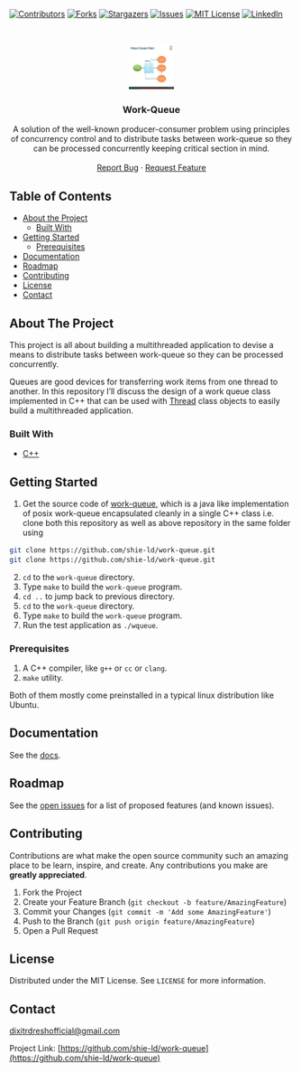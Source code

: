 [![Contributors][contributors-shield]][contributors-url]
[![Forks][forks-shield]][forks-url]
[![Stargazers][stars-shield]][stars-url]
[![Issues][issues-shield]][issues-url]
[![MIT License][license-shield]][license-url]
[![LinkedIn][linkedin-shield]][linkedin-url]




<!-- PROJECT LOGO -->
<br />
<p align="center">
  <a href="https://github.com/shie-ld/work-queue">
    <img src="images/logo.jpg" alt="Logo" width="80" height="80">
  </a>

  <h3 align="center">Work-Queue</h3>

  <p align="center">
   A solution of the well-known producer-consumer problem using principles of concurrency control and to distribute tasks between work-queue so they can be processed concurrently keeping critical section in mind.
    <br />
    <br />
    <a href="https://github.com/shie-ld/work-queue/issues">Report Bug</a>
    ·
    <a href="https://github.com/shie-ld/work-queue/issues">Request Feature</a>
  </p>
</p>



<!-- TABLE OF CONTENTS -->
## Table of Contents

* [About the Project](#about-the-project)
  * [Built With](#built-with)
* [Getting Started](#getting-started)
  * [Prerequisites](#prerequisites)
* [Documentation](#documentation)
* [Roadmap](#roadmap)
* [Contributing](#contributing)
* [License](#license)
* [Contact](#contact)


<!-- ABOUT THE PROJECT -->
## About The Project


This project is all about building a multithreaded application to devise a means to distribute tasks between work-queue so they can be processed concurrently.

Queues are good devices for transferring work items from one thread to another. In this repository I’ll discuss the design of a work queue class implemented in C++ that can be used with [Thread](https://github.com/shie-ld/work-queue) class objects to easily build a multithreaded application.


### Built With
* [C++](https://www.cplusplus.com/)


<!-- GETTING STARTED -->
## Getting Started

1. Get the source code of [work-queue](https://github.com/shie-ld/work-queue), which is a java like implementation of posix work-queue encapsulated cleanly in a single C++ class i.e. clone both this repository as well as above repository in the same folder using
```sh
git clone https://github.com/shie-ld/work-queue.git
git clone https://github.com/shie-ld/work-queue.git
```

2. `cd` to the `work-queue` directory.
3. Type `make` to build the `work-queue` program.
4. `cd ..` to jump back to previous directory.
5. `cd` to the `work-queue` directory.
6. Type `make` to build the `work-queue` program.
7. Run the test application as `./wqueue`.


### Prerequisites

1. A C++ compiler, like `g++` or `cc` or `clang`.
2. `make` utility.

Both of them mostly come preinstalled in a typical linux distribution like Ubuntu. 



<!-- DOCUMENTATION -->
## Documentation

See the [docs](./docs/docs.md).

<!-- ROADMAP -->
## Roadmap

See the [open issues](https://github.com/shie-ld/work-queue/issues) for a list of proposed features (and known issues).



<!-- CONTRIBUTING -->
## Contributing

Contributions are what make the open source community such an amazing place to be learn, inspire, and create. Any contributions you make are **greatly appreciated**.

1. Fork the Project
2. Create your Feature Branch (`git checkout -b feature/AmazingFeature`)
3. Commit your Changes (`git commit -m 'Add some AmazingFeature'`)
4. Push to the Branch (`git push origin feature/AmazingFeature`)
5. Open a Pull Request



<!-- LICENSE -->
## License

Distributed under the MIT License. See `LICENSE` for more information.



<!-- CONTACT -->
## Contact

dixitrdreshofficial@gmail.com

Project Link: [https://github.com/shie-ld/work-queue](https://github.com/shie-ld/work-queue)





<!-- MARKDOWN LINKS & IMAGES -->
<!-- https://www.markdownguide.org/basic-syntax/#reference-style-links -->
[contributors-shield]: https://img.shields.io/github/contributors/shie-ld/work-queue.svg?style=flat-square
[contributors-url]: https://github.com/shie-ld/work-queue/graphs/contributors
[forks-shield]: https://img.shields.io/github/forks/shie-ld/work-queue.svg?style=flat-square
[forks-url]: https://github.com/shie-ld/work-queue/network/members
[stars-shield]: https://img.shields.io/github/stars/shie-ld/work-queue.svg?style=flat-square
[stars-url]: https://github.com/shie-ld/work-queue/stargazers
[issues-shield]: https://img.shields.io/github/issues/shie-ld/work-queue.svg?style=flat-square
[issues-url]: https://github.com/shie-ld/work-queue/issues
[license-shield]: https://img.shields.io/github/license/shie-ld/work-queue.svg?style=flat-square
[license-url]: https://github.com/shie-ld/work-queue/blob/master/LICENSE.txt
[linkedin-shield]: https://img.shields.io/badge/-LinkedIn-black.svg?style=flat-square&logo=linkedin&colorB=555
[linkedin-url]: https://linkedin.com/in/rudresh-dixit-11a15618a/

